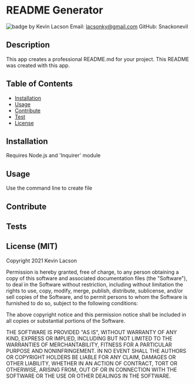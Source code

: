 # README Generator

![badge](undefined)
by Kevin Lacson
Email: lacsonky@gmail.com
GitHub: Snackonevil

## Description

This app creates a professional README.md for your project. This README was created with this app.

## Table of Contents

-   [Installation](#installation)
-   [Usage](#usage)
-   [Contribute](#contribute)
-   [Test](#test)
-   [License](#license)

## Installation

Requires Node.js and 'Inquirer' module

## Usage

Use the command line to create file

## Contribute

## Tests

## License (MIT)

Copyright 2021 Kevin Lacson

Permission is hereby granted, free of charge, to any person obtaining a copy of this software and associated documentation files (the "Software"), to deal in the Software without restriction, including without limitation the rights to use, copy, modify, merge, publish, distribute, sublicense, and/or sell copies of the Software, and to permit persons to whom the Software is furnished to do so, subject to the following conditions:

The above copyright notice and this permission notice shall be included in all copies or substantial portions of the Software.

THE SOFTWARE IS PROVIDED "AS IS", WITHOUT WARRANTY OF ANY KIND, EXPRESS OR IMPLIED, INCLUDING BUT NOT LIMITED TO THE WARRANTIES OF MERCHANTABILITY, FITNESS FOR A PARTICULAR PURPOSE AND NONINFRINGEMENT. IN NO EVENT SHALL THE AUTHORS OR COPYRIGHT HOLDERS BE LIABLE FOR ANY CLAIM, DAMAGES OR OTHER LIABILITY, WHETHER IN AN ACTION OF CONTRACT, TORT OR OTHERWISE, ARISING FROM, OUT OF OR IN CONNECTION WITH THE SOFTWARE OR THE USE OR OTHER DEALINGS IN THE SOFTWARE.
